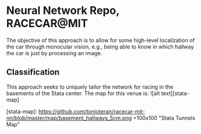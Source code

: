 # Neural Network Repo, RACECAR@MIT

The objective of this approach is to allow for some high-level localization of the car through monocular vision, e.g., being able to know in which hallway the car is just by processing an image.

## Classification

This approach seeks to uniquely tailor the network for racing in the basements of the Stata center. The map for this venue is:
![alt text][stata-map]


























[stata-map]: https://github.com/tonioteran/racecar-mit-nn/blob/master/map/basement_hallways_5cm.png =100x100 "Stata Tunnels Map" 


